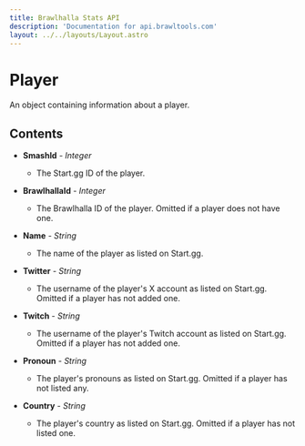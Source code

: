 ```yaml
---
title: Brawlhalla Stats API
description: 'Documentation for api.brawltools.com'
layout: ../../layouts/Layout.astro
---
```


# Player

An object containing information about a player.

## Contents

- **SmashId** - *Integer*
	- The Start.gg ID of the player.

- **BrawlhallaId** - *Integer*
	- The Brawlhalla ID of the player. Omitted if a player does not have one.

- **Name** - *String*
	- The name of the player as listed on Start.gg.

- **Twitter** - *String*
	- The username of the player's X account as listed on Start.gg. Omitted if a player has not added one.

- **Twitch** - *String*
	- The username of the player's Twitch account as listed on Start.gg. Omitted if a player has not added one.

- **Pronoun** - *String*
	- The player's pronouns as listed on Start.gg. Omitted if a player has not listed any.

- **Country** - *String*
	- The player's country as listed on Start.gg. Omitted if a player has not listed one.